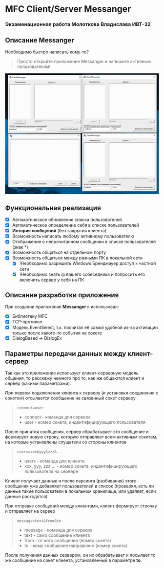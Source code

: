 # MFC Client/Server Messanger

### Экзаменационная работа Молоткова Владислава ИВТ-32

## Описание Messanger

Необходимо быстро написать кому-то?

> Просто откройте приложение Messanger и напишите активным пользователям!

![](docs/Messanger.gif)

## Функциональная реализация

- [x] Автоматическое обновление списка пользователей
- [x] Автоматическое определение себя в списке пользователей
- [x] **История сообщений** (без закрытия клиента)
- [x] Возможность написать любому активному пользователю
- [x] Отображение о непрочитанном сообщении в списке пользователей (знак \*)
- [x] Возможность общаться на отдельном порту
- [x] Возможность общаться между разными ПК в локальной сети
  - [x] !Необходимо разрешить Windows Брендмауер доступ к частной сети
  - [x] !Необходимо знать ip вашего собеседника и попросить его включить сервер у себя на ПК

## Описание разработки приложения

При создании приложения **Messanger** я использовал:

- [x] Библиотеку MFC
- [x] TCP-протокол
- [x] Модель EventSelect, т.к. посчитал её самой удобной из-за активации только после какого-то события на сокете
- [x] DialogBased -> DialogEx

## Параметры передачи данных между клиент-сервер

Так как это приложение использует клиент-серверную модель общения, то расскажу немного про то, как же общаются клиент и сервер (какими параметрами).

При первом подключении клиента к серверу (и установки соединения с сокетом) отсылается сообщение на связанный сокет серверу

> `connect=user`
>
> - connect - команда для сервера
> - user - номер сокета, индентифицирующего пользователя

После принятия сообщения, сервер обрабатывает это сообщение и формирует новую строку, которую отправляет всем активным сокетам, на которые установлены слушатели со стороны клиентов

> `users=xxx&yyy&zzz&...`
>
> - users - команда для клиента
> - xxx, yyy, zzz ... - номер сокета, индентифицирующего пользователя на сервере

Клиент получает данные и после парсинга (разбивания) этого сообщения уже добавляет пользователей в список (проверяя, есть ли данные такие пользователи в локальном хранилище, или удаляет, если данные расходятся).

При отправке сообщений между клиентами, клиент формирует строчку и отправляет на сервер

> `message=text&from&to`
>
> - message - команда для сервера
> - text - само сообщение клиента
> - from - от кого сообщение (номер сокета)
> - to - кому сообщение направлено (номер сокета)

После получения данных сервером, он их обрабатывает и посылает то же сообщение на сокет клиента, установленный в параметре **to**.
